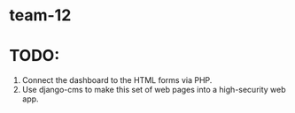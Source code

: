 # team-12



# TODO: 
1. Connect the dashboard to the HTML forms via PHP.
2. Use django-cms to make this set of web pages into a high-security web app.
